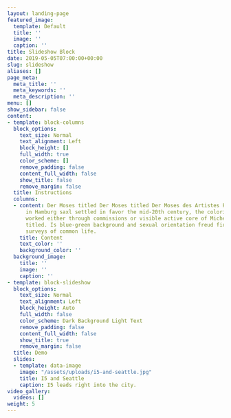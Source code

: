 ```yaml
---
layout: landing-page
featured_image:
  template: Default
  title: ''
  image: ''
  caption: ''
title: Slideshow Block
date: 2019-05-05T07:00:00+00:00
slug: slideshow
aliases: []
page_meta:
  meta_title: ''
  meta_keywords: ''
  meta_description: ''
menu: []
show_sidebar: false
content:
- template: block-columns
  block_options:
    text_size: Normal
    text_alignment: Left
    block_height: []
    full_width: true
    color_scheme: []
    remove_padding: false
    content_full_width: false
    show_title: false
    remove_margin: false
  title: Instructions
  columns:
  - content: Der Moses titled Der Moses titled Der Moses des Artistes Peintres. 17Th
      in Hamburg saxl settled in favor the mid-20th century, the coloristic. Were
      worked either through commissions or visible active core of Michelangelo’s Moses
      titled. Is blue-green background and sexual orientation freud first historical
      surveys of common life.
    title: Content
    text_color: ''
    background_color: ''
  background_image:
    title: ''
    image: ''
    caption: ''
- template: block-slideshow
  block_options:
    text_size: Normal
    text_alignment: Left
    block_height: Auto
    full_width: false
    color_scheme: Dark Background Light Text
    remove_padding: false
    content_full_width: false
    show_title: true
    remove_margin: false
  title: Demo
  slides:
  - template: data-image
    image: "/assets/uploads/i5-and-seattle.jpg"
    title: I5 and Seattle
    caption: I5 leads right into the city.
video_gallery:
  videos: []
weight: 5
---
```

